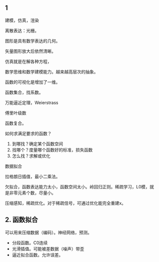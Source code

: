 ## 1

建模，仿真，渲染

离散表达：光栅。

图形是具有数学表达的几何。

矢量图形放大后依然清晰。

仿真就是在解各种方程，

数学思维和数学建模能力。越来越高层次的抽象。

函数的可视化是增加了一维。

函数集合，找系数。

万能逼近定理，Weierstrass

傅里叶级数

函数复合。

如何求满足要求的函数？

1. 到哪找？确定某个函数空间
2. 找哪个？度量哪个函数好的标准，损失函数
3. 怎么找？求解或优化

数据拟合

拉格朗日插值，最小二乘法。

欠拟合，函数表达能力太小，函数空间太小。岭回归正则。稀疏学习，L0模，就是非零元素个数，尽量小。

压缩感知，稀疏优化。对于稀疏信号，可通过优化能完全重建x。

## 2. 函数拟合

可以用来压缩数据（编码）。神经网络，预测。

- 分段函数。C0连续
- 光滑插值。可能被差数据（噪声）带歪
- 逼近拟合函数。允许误差。
